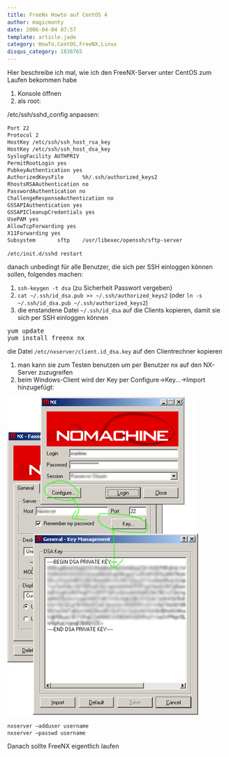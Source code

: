 ```yaml
---
title: FreeNx Howto auf CentOS 4
author: magicmonty
date: 2006-04-04 07:57
template: article.jade
category: HowTo,CentOS,FreeNX,Linux
disqus_category: 1836765
---
```


Hier beschreibe ich mal, wie ich den FreeNX-Server unter CentOS zum Laufen bekommen habe

1. Konsole öffnen
2. als root:

/etc/ssh/sshd_config anpassen:

    Port 22
    Protocol 2
    HostKey /etc/ssh/ssh_host_rsa_key
    HostKey /etc/ssh/ssh_host_dsa_key
    SyslogFacility AUTHPRIV
    PermitRootLogin yes
    PubkeyAuthentication yes
    AuthorizedKeysFile      %h/.ssh/authorized_keys2
    RhostsRSAAuthentication no
    PasswordAuthentication no
    ChallengeResponseAuthentication no
    GSSAPIAuthentication yes
    GSSAPICleanupCredentials yes
    UsePAM yes
    AllowTcpForwarding yes
    X11Forwarding yes
    Subsystem       sftp    /usr/libexec/openssh/sftp-server

`/etc/init.d/sshd restart`

danach unbedingt für alle Benutzer, die sich per SSH einloggen können sollen, folgendes machen:

1. `ssh-keygen -t dsa` (zu Sicherheit Passwort vergeben)
2. `cat ~/.ssh/id_dsa.pub >> ~/.ssh/authorized_keys2` (oder `ln -s ~/.ssh/id_dsa.pub ~/.ssh/authorized_keys2`)
3. die enstandene Datei `~/.ssh/id_dsa` auf die Clients kopieren, damit sie sich per SSH einloggen können

<pre>
yum update
yum install freenx nx
</pre>
    
die Datei `/etc/nxserver/client.id_dsa.key` auf den Clientrechner kopieren

1. man kann sie zum Testen benutzen um per Benutzer nx auf den NX-Server zuzugreifen
2. beim Windows-Client wird der Key per Configure->Key…->Import hinzugefügt:

![Screenshot FreeNX Windows](nx_windows.png)

    nxserver –adduser username
    nxserver –passwd username
    
Danach sollte FreeNX eigentlich laufen